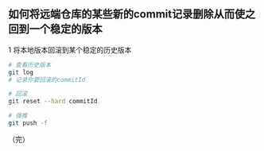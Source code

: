 ## 如何将远端仓库的某些新的commit记录删除从而使之回到一个稳定的版本

1 将本地版本回滚到某个稳定的历史版本

```bash
# 查看历史版本
git log
# 记录你要回滚的commitId

# 回滚
git reset --hard commitId

# 强推
git push -f
```

（完）